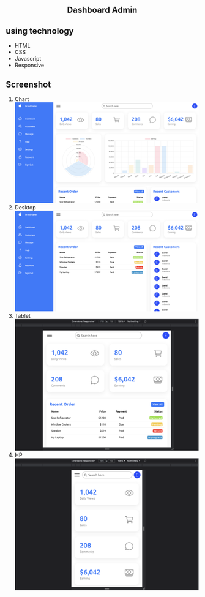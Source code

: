 <h2 align="center">Dashboard Admin</h2>

## using technology

- HTML
- CSS
- Javascript
- Responsive

## Screenshot

1. Chart
   <img src="image/chart.png">
2. Desktop
   <img src="image/desktop.png">
3. Tablet
   <img src="image/tablet.png">
4. HP
   <img src="image/hp.png">
